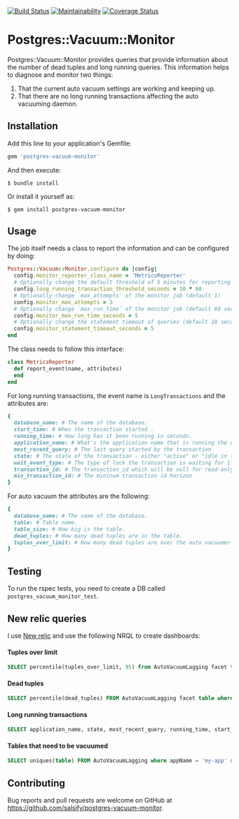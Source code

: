[![Build Status](https://circleci.com/gh/salsify/postgres-vacuum-monitor.svg?style=svg)](https://circleci.com/gh/salsify/postgres-vacuum-monitor)
[![Maintainability](https://api.codeclimate.com/v1/badges/9ced178ca8fee231a935/maintainability)](https://codeclimate.com/github/salsify/postgres-vacuum-monitor/maintainability)
[![Coverage Status](https://coveralls.io/repos/github/salsify/postgres-vacuum-monitor/badge.svg?branch=master)](https://coveralls.io/github/salsify/postgres-vacuum-monitor?branch=master)


# Postgres::Vacuum::Monitor

Postgres::Vacuum::Monitor provides queries that provide information about the number of dead tuples and long running queries.
This information helps to diagnose and monitor two things: 
1) That the current auto vacuum settings are working and keeping up.
2) That there are no long running transactions affecting the auto vacuuming daemon.

## Installation

Add this line to your application's Gemfile:

```ruby
gem 'postgres-vacuum-monitor'
```

And then execute:

    $ bundle install

Or install it yourself as:

    $ gem install postgres-vacuum-monitor

## Usage

The job itself needs a class to report the information and can be configured by doing:

```ruby
Postgres::Vacuum::Monitor.configure do |config|
  config.monitor_reporter_class_name = 'MetricsReporter'
  # Optionally change the default threshold of 5 minutes for reporting long running transactions
  config.long_running_transaction_threshold_seconds = 10 * 60
  # Optionally change `max_attempts` of the monitor job (default 1)
  config.monitor_max_attempts = 3
  # Optionally change `max_run_time` of the monitor job (default 60 seconds)
  config.monitor_max_run_time_seconds = 5
  # Optionally change the statement timeout of queries (default 10 seconds)
  config.monitor_statement_timeout_seconds = 5
end
```

The class needs to follow this interface:
```ruby
class MetricsReporter
  def report_event(name, attributes)
  end
end
```

For long running transactions, the event name is `LongTransactions` and the attributes are: 
```ruby 
{
  database_name: # The name of the database.
  start_time: # When the transaction started .
  running_time: # How long has it been running in seconds.
  application_name: # What's the application name that is running the query.
  most_recent_query: # The last query started by the transaction
  state: # The state of the transaction - either "active" or "idle in transaction"
  wait_event_type: # The type of lock the transaction is waiting for if applicable
  transaction_id: # The transaction_id which will be null for read-only transactions
  min_transaction_id: # The mininum transaction id horizon
}
```

For auto vacuum the attributes are the following:

```ruby 
{
  database_name: # The name of the database.
  table: # Table name.
  table_size: # How big is the table.
  dead_tuples: # How many dead tuples are in the table.
  tuples_over_limit: # How many dead tuples are over the auto vacuumer threshold.
}
```

## Testing

To run the rspec tests, you need to create a DB called `postgres_vacuum_monitor_test`.

## New relic queries

I use [New relic](https://rpm.newrelic.com) and use the following NRQL to create dashboards:

#### Tuples over limit
```SQL
SELECT percentile(tuples_over_limit, 95) from AutoVacuumLagging facet table where appName = 'my-app' TIMESERIES 30 minutes since 1 day ago
```

#### Dead tuples
```SQL
SELECT percentile(dead_tuples) FROM AutoVacuumLagging facet table where appName = 'my-app' SINCE 1 DAY AGO TIMESERIES
```     
#### Long running transactions
```SQL
SELECT application_name, state, most_recent_query, running_time, start_time FROM LongTransactions
```

#### Tables that need to be vacuumed
```SQL
SELECT uniques(table) FROM AutoVacuumLagging where appName = 'my-app' since 30 minutes ago
```

## Contributing

Bug reports and pull requests are welcome on GitHub at https://github.com/salsify/postgres-vacuum-monitor.
